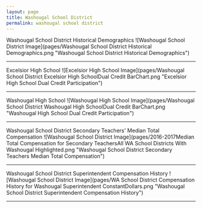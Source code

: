 ```yaml
---
layout: page
title: Washougal School District
permalink: washougal school district
---
```



Washougal School District Historical Demographics
![Washougal School District Image](pages/Washougal School District Historical Demographics.png "Washougal School District Historical Demographics")

___

Excelsior High School
![Excelsior High School Image](pages/Washougal School District Excelsior High SchoolDual Credit BarChart.png "Excelsior High School Dual Credit Participation")

___

Washougal High School
![Washougal High School Image](pages/Washougal School District Washougal High SchoolDual Credit BarChart.png "Washougal High School Dual Credit Participation")

___

Washougal School District Secondary Teachers' Median Total Compensation
![Washougal School District Image](pages/2016-2017Median Total Compensation for Secondary TeachersAll WA School Districts With Washougal Highlighted.png "Washougal School District Secondary Teachers Median Total Compensation")

___

Washougal School District Superintendent Compensation History
![Washougal School District Image](pages/WA School District Compensation History for Washougal Superintendent ConstantDollars.png "Washougal School District Superintendent Compensation History")

___

